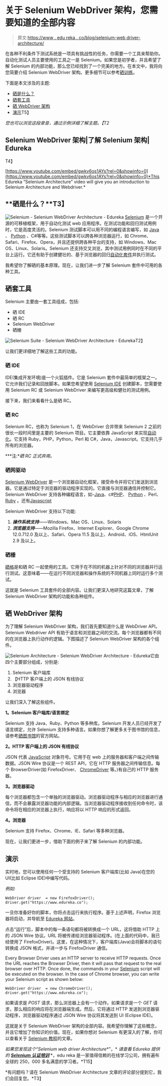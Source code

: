 # 关于 Selenium WebDriver 架构，您需要知道的全部内容

> 原文:[https://www . edu reka . co/blog/selenium-web driver-architecture/](https://www.edureka.co/blog/selenium-webdriver-architecture/)

在各种不利条件下测试系统是一项具有挑战性的任务，你需要一个工具来帮助你。自动化测试人员主要使用的工具之一是 Selenium。如果您是初学者，并且希望了解 Selenium 的内部功能，那么您已经找到了一个完美的地方。在本文中，我将向您简要介绍 Selenium WebDriver 架构。更多细节可以参考[硒训练](https://www.edureka.co/selenium-certification-training)。

下面是本文涉及的主题:

*   [硒是什么？](#WhatisSelenium?)
*   [硒套工具](#SeleniumSuiteofTools)
*   [硒 WebDriver 架构](#SeleniumArchitecture)
*   [演示](#Demo)T5】

*您也可以浏览这段录音，通过示例详细了解主题。【T2*

## **Selenium WebDriver 架构|了解 Selenium 架构| Edureka**

T4】

[https://www.youtube.com/embed/gwkv6os1AYs?rel=0&showinfo=0](https://www.youtube.com/embed/gwkv6os1AYs?rel=0&showinfo=0)*This Edureka “Selenium Architecture” video will give you an introduction to Selenium Architecture and Webdriver.*

## **硒是什么？**T3】

![Selenium - Selenium WebDriver Architecture - Edureka](../Images/4746ebe315351fcc61e668f42961747c.png) [Selenium](https://www.edureka.co/blog/what-is-selenium/) 是一个开源的可移植框架，用于自动化测试 web 应用程序。在测试功能和回归测试用例时，它是高度灵活的。Selenium 测试脚本可以用不同的编程语言编写，如 [Java](https://www.edureka.co/blog/advanced-java-tutorial) 、 [Python](https://www.edureka.co/blog/python-tutorial/) 、C#等等。这些测试脚本可以跨各种浏览器运行，如 Chrome、Safari、Firefox、Opera，并且还提供跨各种平台的支持，如 Windows、Mac OS、Linux、Solaris。Selenium 还支持交叉浏览，其中测试用例同时在不同的平台上运行。它还有助于创建健壮的、基于浏览器的回归[自动化套件](https://www.edureka.co/blog/test-automation-frameworks/)并执行测试。

我希望你了解硒的基本原理。现在，让我们进一步了解 Selenium 套件中可用的各种工具。

## **硒套工具**

Selenium 主要由一套工具组成，包括:

*   硒 IDE
*   硒 RC
*   Selenium WebDriver
*   硒栅

![Selenium Suite - Selenium WebDriver Architecture - Edureka](../Images/a463c4d6d80454e3390a18a35b87dc8d.png)T2】

让我们更详细地了解这些工具的功能。

### **硒 IDE**

IDE(集成开发环境)是一个火狐插件。它是 Selenium 套件中最简单的框架之一。它允许我们记录和回放脚本。如果您希望使用 [Selenium IDE](https://www.edureka.co/blog/selenium-ide) 创建脚本，您需要使用 Selenium RC 或 Selenium WebDriver 来编写更高级和健壮的测试用例。

接下来，我们来看看什么是硒 RC。

### **硒 RC**

Selenium RC，也称为 Selenium 1，在 WebDriver 合并带来 Selenium 2 之前的很长一段时间里是主要的 Selenium 项目。它主要依靠 JavaScript 来实现[自动化](https://www.edureka.co/blog/automation-testing-tutorial/)。它支持 Ruby，PHP，Python，Perl 和 C#，Java，Javascript。它支持几乎所有的浏览器。

***注:**硒 RC 正式弃用。*

### **硒网驱动**

[Selenium WebDriver](https://www.edureka.co/blog/selenium-tutorial) 是一个浏览器自动化框架，接受命令并将它们发送到浏览器。它是通过特定于浏览器的驱动程序实现的。它直接与浏览器通信并控制它。Selenium WebDriver 支持各种编程语言，如-[Java](https://www.edureka.co/blog/java-tutorial/)、c#[PHP](https://www.edureka.co/blog/php-tutorial-for-beginners/)、 [Python](https://www.edureka.co/blog/python-tutorial/) 、Perl、 [Ruby](https://www.edureka.co/blog/ruby-on-rails-tutorial/) 。还有[Javascript](https://www.edureka.co/blog/top-10-javascript-frameworks/)

Selenium WebDriver 支持以下功能:

1.  ***操作系统支持***——Windows、Mac OS、Linux、Solaris
2.  ***浏览器支持***——Mozilla Firefox、Internet Explorer、Google Chrome 12.0.712.0 及以上、Safari、Opera 11.5 及以上、Android、iOS、HtmlUnit 2.9 及以上。

### **硒栅**

[硒格](https://www.edureka.co/blog/selenium-grid-tutorial)是和硒 RC 一起使用的工具。它用于在不同的机器上针对不同的浏览器并行运行测试。这意味着——在运行不同浏览器和操作系统的不同机器上同时运行多个测试。

这就是 Selenium 工具套件的全部内容。让我们更深入地研究这篇文章，了解 Selenium WebDriver 架构的功能和各种组件。

## **硒 WebDriver 架构**

为了理解 Selenium WebDriver 架构，我们首先要知道什么是 WebDriver API。Selenium Webdriver API 有助于语言和浏览器之间的交流。每个浏览器都有不同的在浏览器上执行动作的逻辑。下图描述了 Selenium WebDriver 架构的各个组件。

![Selenium Architecture - Selenium WebDriver Architecture - Edureka](../Images/669c70ac3e841bd7c81824c6c6482df1.png)它由四个主要部分组成，分别是:

1.  Selenium 客户端库
2.  【HTTP 客户端上的 JSON 有线协议
3.  浏览器驱动程序
4.  浏览器

让我们深入了解这些组件。

**1。Selenium 客户端库/语言绑定**

Selenium 支持 Java、Ruby、Python 等多种库。Selenium 开发人员已经开发了语言绑定，允许 Selenium 支持多种语言。如果你想了解更多关于图书馆的信息，请参考[硒图书馆](http://www.seleniumhq.org/download/#client-drivers)的官方网站。

**2。HTTP 客户端上的 JSON 有线协议**

JSON 代表 [JavaScript](https://www.edureka.co/blog/what-is-javascript/) 对象符号。它用于在 web 上的服务器和客户端之间传输数据。JSON Wire 协议是一个 REST API，它在 HTTP 服务器之间传输信息。每个 BrowserDriver(如 FirefoxDriver、 [ChromeDriver](https://www.edureka.co/blog/selenium-chromedriver-and-geckodriver/) 等。)有自己的 HTTP 服务器。

**3。浏览器驱动**

每个浏览器都包含一个单独的浏览器驱动。浏览器驱动程序与相应的浏览器进行通信，而不会暴露浏览器功能的内部逻辑。当浏览器驱动程序接收到任何命令时，该命令将在相应的浏览器上执行，响应将以 HTTP 响应的形式返回。

**4。浏览器**

Selenium 支持 Firefox、Chrome、IE、Safari 等多种浏览器。

现在，让我们更进一步，借助下面的例子来了解 Selenium 的内部功能。

## **演示**

实时地，您可以使用任何一个受支持的 Selenium 客户端库(比如 Java)在您的 UI(比如 Eclipse IDE)中编写代码。

*例如:*

```
WebDriver driver  = new FirefoxDriver();
driver.get("https://www.edureka.co");

```

一旦你准备好你的脚本，你将点击运行来执行程序。基于上述声明，Firefox 浏览器将启动，并导航至 [Edureka 网站](https://www.edureka.co)。

点击“运行”后，脚本中的每一条语句都将被转换成一个 URL，这将借助 HTTP 上的 JSON Wire 协议。URL 将被传递给浏览器驱动程序。(在上面的代码中，我已经使用了 FirefoxDriver)。这里，在这种情况下，客户端库(Java)会将脚本的语句转换成 JSON 格式，并进一步与 FirefoxDriver 通信。

Every Browser Driver uses an HTTP server to receive HTTP requests. Once the URL reaches the Browser Driver, then it will pass that request to the real browser over HTTP. Once done, the commands in your [Selenium](https://www.edureka.co/blog/selenium-using-python/) script will be executed on the browser. In the case of Chrome browser, you can write your Selenium script as shown below:

```
WebDriver driver  = new ChromeDriver();
driver.get("https://www.edureka.co");

```

如果请求是 *POST* 请求，那么浏览器上会有一个动作。如果请求是一个 *GET* 请求，那么相应的响应将在浏览器端生成。然后，它将通过 HTTP 发送到浏览器驱动程序，浏览器驱动程序通过 JSON Wire 协议将其发送到 UI (Eclipse IDE)。

这就是关于 Selenium WebDriver 架构的全部内容。我希望你理解了这些概念，并且它增加了你知识的价值。现在，如果你想对 Selenium 有更深入的了解，你可以查看关于 [Selenium 教程](https://www.edureka.co/blog/selenium-tutorial)的文章。

*如果您发现这个“Selenium web driver Architecture**”，* *请查看 Edureka 提供的 ***[Selenium 认证培训](https://www.edureka.co/selenium-certification-training)**** *，edu reka 是一家值得信赖的在线学习公司，拥有遍布全球的 250，000 多名满意的学习者。*T15】

*有问题吗？请在 Selenium WebDriver Architecture 文章的评论部分提到它，我们会回复您。*T3】